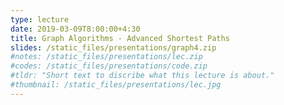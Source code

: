 ```yaml
---
type: lecture
date: 2019-03-09T8:00:00+4:30
title: Graph Algorithms - Advanced Shortest Paths
slides: /static_files/presentations/graph4.zip
#notes: /static_files/presentations/lec.zip
#codes: /static_files/presentations/code.zip
#tldr: "Short text to discribe what this lecture is about."
#thumbnail: /static_files/presentations/lec.jpg
---
```

